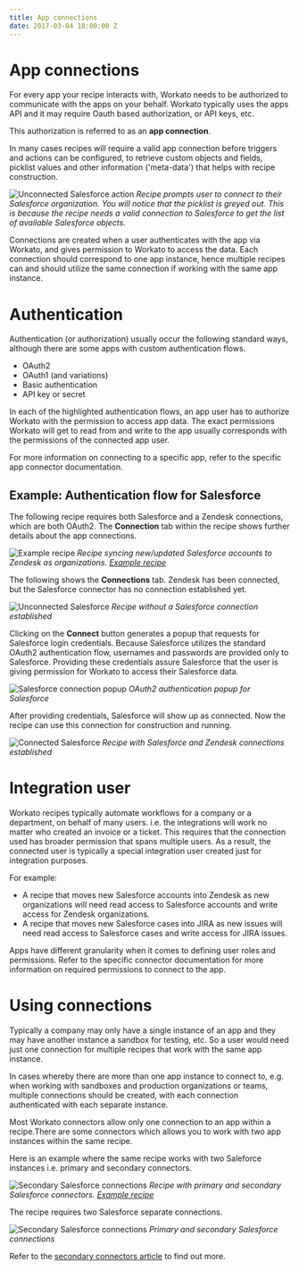 ```yaml
---
title: App connections
date: 2017-03-04 18:00:00 Z
---
```


# App connections
For every app your recipe interacts with, Workato needs to be authorized to communicate with the apps on your behalf. Workato typically uses the apps API and it may require Oauth based authorization, or API keys, etc.

This authorization is referred to as an **app connection**.

In many cases recipes will require a valid app connection before triggers and actions can be configured, to retrieve custom objects and fields, picklist values and other information ('meta-data') that helps with recipe construction.

![Unconnected Salesforce action](/assets/images/recipes/connections/unconnected-salesforce-action.png)
*Recipe prompts user to connect to their Salesforce organization. You will notice that the picklist is greyed out. This is because the recipe needs a valid connection to Salesforce to get the list of available Salesforce objects.*

Connections are created when a user authenticates with the app via Workato, and gives permission to Workato to access the data. Each connection should correspond to one app instance, hence multiple recipes can and should utilize the same connection if working with the same app instance.

# Authentication
Authentication (or authorization) usually occur the following standard ways, although there are some apps with custom authentication flows.
- OAuth2
- OAuth1 (and variations)
- Basic authentication
- API key or secret

In each of the highlighted authentication flows, an app user has to authorize Workato with the permission to access app data. The exact permissions Workato will get to read from and write to the app usually corresponds with the permissions of the connected app user.

For more information on connecting to a specific app, refer to the specific app connector documentation.

## Example: Authentication flow for Salesforce
The following recipe requires both Salesforce and a Zendesk connections, which are both OAuth2. The **Connection** tab within the recipe shows further details about the app connections.

![Example recipe](/assets/images/recipes/connections/example-recipe.png)
*Recipe syncing new/updated Salesforce accounts to Zendesk as organizations. [Example recipe](https://www.workato.com/recipes/480360)*

The following shows the **Connections** tab. Zendesk has been connected, but the Salesforce connector has no connection established yet.

![Unconnected Salesforce](/assets/images/recipes/connections/unconnected-salesforce.png)
*Recipe without a Salesforce connection established*

Clicking on the **Connect** button generates a popup that requests for Salesforce login credentials. Because Salesforce utilizes the standard OAuth2 authentication flow, usernames and passwords are provided only to Salesforce. Providing these credentials assure Salesforce that the user is giving permission for Workato to access their Salesforce data.

![Salesforce connection popup](/assets/images/recipes/connections/salesforce-connection-popup.png)
*OAuth2 authentication popup for Salesforce*

After providing credentials, Salesforce will show up as connected. Now the recipe can use this connection for construction and running.

![Connected Salesforce](/assets/images/recipes/connections/connected-salesforce.png)
*Recipe with Salesforce and Zendesk connections established*

# Integration user
Workato recipes typically automate workflows for a company or a department, on behalf of many users. i.e. the integrations will work no matter who created an invoice or a ticket. This requires that the connection used has broader permission that spans multiple users. As a result, the connected user is typically a special integration user created just for integration purposes.

For example:
- A recipe that moves new Salesforce accounts into Zendesk as new organizations will need read access to Salesforce accounts and write access for Zendesk organizations.
- A recipe that moves new Salesforce cases into JIRA as new issues will need read access to Salesforce cases and write access for JIRA issues.

Apps have different granularity when it comes to defining user roles and permissions. Refer to the specific connector documentation for more information on required permissions to connect to the app.

# Using connections
Typically a company may only have a single instance of an app and they may have another instance a sandbox for testing, etc. So a user would need just one connection for multiple recipes that work with the same app instance.

In cases whereby there are more than one app instance to connect to, e.g. when working with sandboxes and production organizations or teams, multiple connections should be created, with each connection authenticated with each separate instance.

Most Workato connectors allow only one connection to an app within a recipe.There are some connectors which allows you to work with two app instances within the same recipe.

Here is an example where the same recipe works with two Saleforce instances i.e. primary and secondary connectors.

![Secondary Salesforce connections](/assets/images/recipes/connections/primary-secondary-connectors.gif)
*Recipe with primary and secondary Salesforce connectors. [Example recipe](https://www.workato.com/recipes/487648)*

The recipe requires two Salesforce separate connections.

![Secondary Salesforce connections](/assets/images/recipes/connections/secondary-app-connections.png)
*Primary and secondary Salesforce connections*

Refer to the [secondary connectors article](/features/secondary-connectors.md) to find out more.
